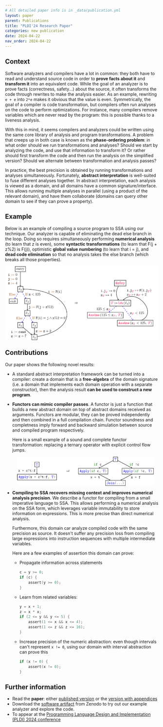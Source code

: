 ```yaml
---
# All detailed paper info is in _data/publication.yml
layout: paper
parent: Publications
title: "PLDI'24 Research Paper"
categories: new publication
date: 2024-04-22
nav_order: 2024-04-22
---
```


## Context

Software analyzers and compilers have a lot in common: they both have to read and
understand source code in order to **prove facts about it** and **transform it** into
an equivalent code. While the goal of an analyzer is to prove facts (correctness, safety...)
about the source, it often transforms the code through rewrites to make the analysis easier.
As an example, rewriting `e + e` into `2*e` makes it obvious that the value is even.
Symmetrically, the goal of a compiler is code transformation, but compilers often
run analyses on the code to perform optimizations. For instance, many compilers
remove variables which are never read by the program: this is possible thanks to
a liveness analysis.

With this in mind, it seems compilers and analyzers could be written using the same
core library of analysis and program transformations.
A problem that creeps up in both case is known as the **phase-ordering problem**:
in what order should we run transformations and analyses? Should we start by analyzing
the code, and use that information to transform it? Or rather should first transform the
code and then run the analysis on the simplified version? Should we alternate between
transformation and analysis passes?

In practice, the best precision is obtained by running transformations and analyses
simultaneously. Fortunately, **abstract interpretation** is well-suited to fuse different analyses together. In abstract interpretation, each analysis is viewed as a domain,
and all domains have a common signature/interface. This allows running multiple analyses
in parallel (using a product of the relevant domain), and have them collaborate
(domains can query other domain to see if they can prove a property).

## Example

Below is an example of compiling a source program to SSA using our technique. Our analyzer is capable of eliminating the dead else branch in the loop. Doing so requires simultaneously
performing
**numerical analysis** (to learn that z is even), some **syntactic transformations** (to learn
that F(j + z%2) is F(j)), optimistic **global value numbering** (to learn that i = j), and
**dead code elimination** so that no analysis takes the else branch (which breaks all those properties).

<img src="/assets/publications/imgs/2024-pldi-full-example.svg"
style="width:700px; display:block; margin-left:auto; margin-right:auto">




## Contributions

Our paper shows the following novel results:
- A standard abstract interpretation framework can be turned into a
  compiler: create a domain that is a **free-algebra** of the domain signature (i.e.
  a domain that implements each domain operation with a separate constructor), then the analysis
  result **can be used to construct a new program**.
- **Functors can mimic compiler passes**.
  A functor is just a function that builds a new abstract domain on top of abstract
  domains received as arguments. Functors are modular, they can be proved independently
  and then combined in a full compilation chain. Functor soundness and completness
  imply forward and backward simulation between source and compiled program respectively.

  Here is a small example of a sound and complete functor transformation:
  replacing a ternary operator with explicit control flow jumps.

  <img src="/assets/publications/imgs/2024-pldi-transformation-example.svg"
  style="width:450px; display:block; margin-left:auto; margin-right:auto">

- **Compiling to SSA recovers missing context and improves numerical analysis precision**.
  We describe a functor for compiling from a small imperative language to SSA.
  This allows performing a numerical analysis on the SSA form, which leverages
  variable immutability to store information on expressions.
  This is more precise than direct numerical analysis.

  Furthermore, this domain car analyze compiled code with the same precision as source.
  It doesn't suffer any precision loss from compiling large expressions into
  instruction sequences with multiple intermediate variables.

  Here are a few examples of assertion this domain can prove:
  - Propagate information across statements
    ```c
    c = y >= 0;
    if (c) {
        assert(y >= 0);
    }
    ```
  - Learn from related variables:
    ```c
    y = x + 1;
    z = x * x;
    if (2 <= y && y <= 5) {
        assert(1 <= x && x <= 4);
        assert(1 <= z && z <= 16);
    }
    ```
  - Increase precision of the numeric abstraction: even though intervals
    can't represent `x != 0`, using our domain with interval abstraction can prove this
    ```c
    if (x != 0) {
        assert(x != 0);
    }
    ```




## Further information

- Read the **paper**: either [published version](/assets/publications/pdfs/2024-pldi-compiling-with-abstract-interpretation.pdf) or the [version with appendices](/assets/publications/pdfs/2024-pldi-compiling-with-abstract-interpretation-with-appendices.pdf)
- Download the [software artifact](https://doi.org/10.5281/zenodo.10895582) from
  Zenodo to try out our example analyzer and explore the code.
- To appear at the [Programming Language Design and Implementation (PLDI) 2024 conference](https://pldi24.sigplan.org/)
